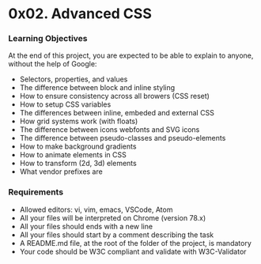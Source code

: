# 0x02. Advanced CSS

### **Learning Objectives**
At the end of this project, you are expected to be able to explain to anyone, without the help of Google:

- Selectors, properties, and values
- The difference between block and inline styling
- How to ensure consistency across all browers (CSS reset)
- How to setup CSS variables
- The differences between inline, embeded and external CSS
- How grid systems work (with floats)
- The difference between icons webfonts and SVG icons
- The difference between pseudo-classes and pseudo-elements
- How to make background gradients
- How to animate elements in CSS
- How to transform (2d, 3d) elements
- What vendor prefixes are

### **Requirements**

- Allowed editors: vi, vim, emacs, VSCode, Atom
- All your files will be interpreted on Chrome (version 78.x)
- All your files should ends with a new line
- All your files should start by a comment describing the task
- A README.md file, at the root of the folder of the project, is mandatory
- Your code should be W3C compliant and validate with W3C-Validator
